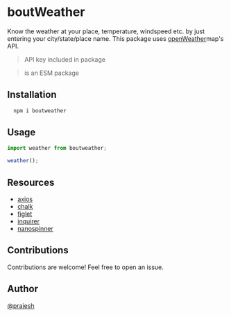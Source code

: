 # boutWeather

Know the weather at your place, temperature, windspeed etc. by just entering your city/state/place name. This package uses [openWeather](https://openweathermap.org/)map's API.

> API key included in package

> is an ESM package

## Installation

```bash
  npm i boutweather
```

## Usage

```javascript
import weather from boutweather;

weather();
```

## Resources

- [axios](https://www.npmjs.com/package/axios)
- [chalk](https://www.npmjs.com/package/chalk)
- [figlet](https://www.npmjs.com/package/figlet)
- [inquirer](https://www.npmjs.com/package/inquirer)
- [nanospinner](https://www.npmjs.com/package/nanospinner)

## Contributions

Contributions are welcome! Feel free to open an issue.

## Author

[@prajesh](https://bit.ly/prajesheleven)
